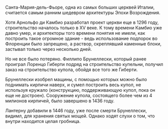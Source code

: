 Санта-Мария-дель-Фьоре, одна из самых больших церквей Италии, считается самым ранним шедевром архитектуры Эпохи Возрождения.

Хотя Арнольфо ди Камбио разработал проект церкви еще в 1296 году, строительство началось только в XV веке. К тому времени Камбио уже давно умер, и архитекторы того времени понятия не имели, как построить такое огромное здание - ведь использование подпорок во Флоренции было запрещено, а раствор, скреплявший каменные блоки, застывал только через несколько дней.

Но не все было потеряно. Филлипо Брунеллески, который ранее проиграл Лоренцо Гиберти подряд на строительство купельни, получил заказ на строительство купола, обойдя все того же Гиберти.

Брунеллески изобрел мащины, с помощью которых можно было поднимать кирпичи наверх, и сумел построить весь купол, не используя кружало (конструкцию, поддерживающую купол, пока он еще не достроен). Сооружение купола, состоящего более чем из 4 милионов кирпичей, было завершено в 1436 году.

Лантерну добавили в 1446 году, уже после смерти Брунеллески, видимл, для хранения святых мощей. Однако ходят слухи о том, что внутри находится целая гробница.